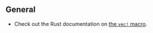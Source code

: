 ## General

- Check out the Rust documentation on [the `vec!` macro](https://doc.rust-lang.org/std/macro.vec.html).
